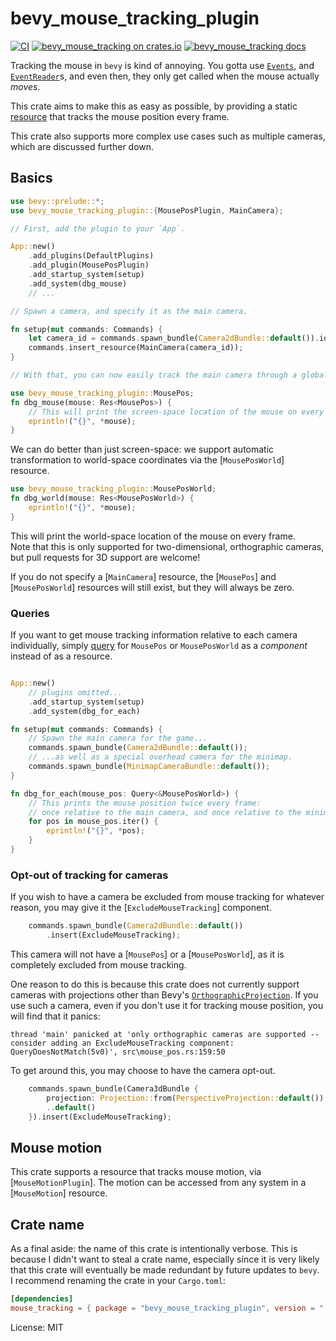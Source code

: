 # bevy_mouse_tracking_plugin

<!-- cargo-rdme start -->

[![CI](https://github.com/JoJoJet/bevy-mouse-tracking/actions/workflows/ci.yml/badge.svg)](https://github.com/JoJoJet/bevy-mouse-tracking/workflows/ci.yml)
[![bevy_mouse_tracking on crates.io](https://img.shields.io/crates/v/bevy_mouse_tracking_plugin.svg)](https://crates.io/crates/bevy_mouse_tracking_plugin)
[![bevy_mouse_tracking docs](https://img.shields.io/badge/docs-docs.rs-orange.svg)](https://docs.rs/bevy_mouse_tracking_plugin)

Tracking the mouse in `bevy` is kind of annoying.
You gotta use [`Events`], and [`EventReader`]s, and even then, they only
get called when the mouse actually *moves*.

[`Events`]: bevy::ecs::event::Events
[`EventReader`]: bevy::ecs::event::EventReader

This crate aims to make this as easy as possible, by providing a
static [resource](bevy::ecs::system::Res) that tracks the mouse position every frame.

This crate also supports more complex use cases such as multiple cameras, which are discussed further down.

## Basics

```rust
use bevy::prelude::*;
use bevy_mouse_tracking_plugin::{MousePosPlugin, MainCamera};

// First, add the plugin to your `App`.

App::new()
    .add_plugins(DefaultPlugins)
    .add_plugin(MousePosPlugin)
    .add_startup_system(setup)
    .add_system(dbg_mouse)
    // ...

// Spawn a camera, and specify it as the main camera.

fn setup(mut commands: Commands) {
    let camera_id = commands.spawn_bundle(Camera2dBundle::default()).id();
    commands.insert_resource(MainCamera(camera_id));
}

// With that, you can now easily track the main camera through a global resource.

use bevy_mouse_tracking_plugin::MousePos;
fn dbg_mouse(mouse: Res<MousePos>) {
    // This will print the screen-space location of the mouse on every frame.
    eprintln!("{}", *mouse);
}
```

We can do better than just screen-space: we support automatic
transformation to world-space coordinates via the [`MousePosWorld`] resource.

```rust
use bevy_mouse_tracking_plugin::MousePosWorld;
fn dbg_world(mouse: Res<MousePosWorld>) {
    eprintln!("{}", *mouse);
}
```

This will print the world-space location of the mouse on every frame.  
Note that this is only supported for two-dimensional, orthographic cameras,
but pull requests for 3D support are welcome!

If you do not specify a [`MainCamera`] resource, the [`MousePos`] and [`MousePosWorld`]
resources will still exist, but they will always be zero.

### Queries

If you want to get mouse tracking information relative to each camera individually,
simply [query](bevy::ecs::system::Query) for `MousePos` or `MousePosWorld` as a
_component_ instead of as a resource.

```rust

App::new()
    // plugins omitted...
    .add_startup_system(setup)
    .add_system(dbg_for_each)

fn setup(mut commands: Commands) {
    // Spawn the main camera for the game...
    commands.spawn_bundle(Camera2dBundle::default());
    // ...as well as a special overhead camera for the minimap.
    commands.spawn_bundle(MinimapCameraBundle::default());
}

fn dbg_for_each(mouse_pos: Query<&MousePosWorld>) {
    // This prints the mouse position twice every frame:
    // once relative to the main camera, and once relative to the minimap camera.
    for pos in mouse_pos.iter() {
        eprintln!("{}", *pos);
    }
}
```

### Opt-out of tracking for cameras

If you wish to have a camera be excluded from mouse tracking for whatever reason, you may give it the [`ExcludeMouseTracking`] component.

```rust
    commands.spawn_bundle(Camera2dBundle::default())
        .insert(ExcludeMouseTracking);
```

This camera will not have a [`MousePos`] or a [`MousePosWorld`], as it is completely excluded from mouse tracking.

One reason to do this is because this crate does not currently support cameras with projections other than Bevy's [`OrthographicProjection`](bevy::render::camera::OrthographicProjection). If you use such a camera, even if you don't use it for tracking mouse position, you will find that it panics:

```text
thread 'main' panicked at 'only orthographic cameras are supported -- consider adding an ExcludeMouseTracking component: QueryDoesNotMatch(5v0)', src\mouse_pos.rs:159:50
```

To get around this, you may choose to have the camera opt-out.

```rust
    commands.spawn_bundle(Camera3dBundle {
        projection: Projection::from(PerspectiveProjection::default()),
        ..default()
    }).insert(ExcludeMouseTracking);
```

## Mouse motion

This crate supports a resource that tracks mouse motion, via [`MouseMotionPlugin`].
The motion can be accessed from any system in a [`MouseMotion`] resource.

[`Res`]: bevy::ecs::system::Res

## Crate name

As a final aside: the name of this crate is intentionally verbose.
This is because I didn't want to steal a crate name, especially since
it is very likely that this crate will eventually be made redundant by
future updates to `bevy`.  
I recommend renaming the crate in your `Cargo.toml`:
```toml
[dependencies]
mouse_tracking = { package = "bevy_mouse_tracking_plugin", version = "..." }
```

<!-- cargo-rdme end -->

License: MIT
